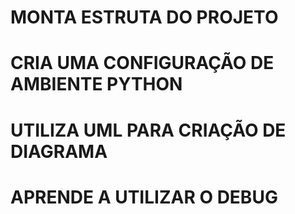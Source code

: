# MONTA ESTRUTA DO PROJETO
# CRIA UMA CONFIGURAÇÃO DE AMBIENTE PYTHON
# UTILIZA UML PARA CRIAÇÃO DE DIAGRAMA
# APRENDE A UTILIZAR O DEBUG 

